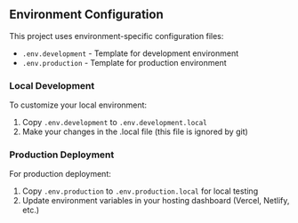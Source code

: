 ## Environment Configuration

This project uses environment-specific configuration files:

- `.env.development` - Template for development environment
- `.env.production` - Template for production environment

### Local Development

To customize your local environment:

1. Copy `.env.development` to `.env.development.local`
2. Make your changes in the .local file (this file is ignored by git)

### Production Deployment

For production deployment:

1. Copy `.env.production` to `.env.production.local` for local testing
2. Update environment variables in your hosting dashboard (Vercel, Netlify, etc.)